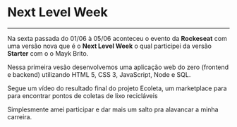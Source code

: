 # Next Level Week
---



Na sexta passada do 01/06 à 05/06 aconteceu o evento da **Rockeseat** com uma versão nova que é o __Next Level Week__ o qual participei da versão **Starter** com o 
o Mayk Brito.

Nessa primeira vesão desenvolvemos uma aplicação web do zero (frontend e backend) utilizando HTML 5, CSS 3, JavaScript, Node e SQL.

Segue um vídeo do resultado final do projeto Ecoleta, um marketplace para para encontrar pontos de coletas de lixo recicláveis


Simplesmente amei participar e dar mais um salto pra alavancar a minha carreira.





